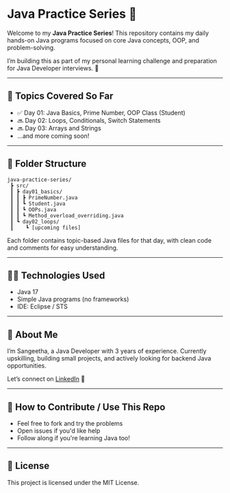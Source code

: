 # Java Practice Series 🚀

Welcome to my **Java Practice Series**!
This repository contains my daily hands-on Java programs focused on core Java concepts, OOP, and problem-solving.

I’m building this as part of my personal learning challenge and preparation for Java Developer interviews. 💪

---

## 📘 Topics Covered So Far

* ✅ Day 01: Java Basics, Prime Number, OOP Class (Student)
* 🔜 Day 02: Loops, Conditionals, Switch Statements
* 🔜 Day 03: Arrays and Strings
* ...and more coming soon!

---

## 📂 Folder Structure

```
java-practice-series/
 ┣ src/
 ┃ ┣ day01_basics/
 ┃ ┃ ┣ PrimeNumber.java
 ┃ ┃ ┗ Student.java
 ┃ ┃ ┗ OOPs.java
 ┃ ┃ ┗ Method_overload_overriding.java
 ┃ ┗ day02_loops/
 ┃    ┗ [upcoming files]
```

Each folder contains topic-based Java files for that day, with clean code and comments for easy understanding.

---

## 👩‍💻 Technologies Used

* Java 17
* Simple Java programs (no frameworks)
* IDE: Eclipse / STS 

---

## 📌 About Me

I’m Sangeetha, a Java Developer with 3 years of experience.
Currently upskilling, building small projects, and actively looking for backend Java opportunities.

Let’s connect on [LinkedIn](https://www.linkedin.com/in/sangeetha-s-162005211/) 💼

---

## 🌟 How to Contribute / Use This Repo

* Feel free to fork and try the problems
* Open issues if you'd like help
* Follow along if you're learning Java too!

---

## 🔖 License

This project is licensed under the MIT License.
